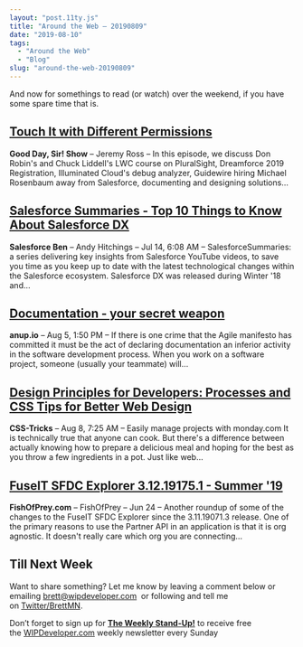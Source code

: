 ```yaml
---
layout: "post.11ty.js"
title: "Around the Web – 20190809"
date: "2019-08-10"
tags: 
  - "Around the Web"
  - "Blog"
slug: "around-the-web-20190809"
---
```


And now for somethings to read (or watch) over the weekend, if you have some spare time that is.

## [Touch It with Different Permissions](https://www.gooddaysirpodcast.com/225)

**Good Day, Sir! Show** – Jeremy Ross – In this episode, we discuss Don Robin's and Chuck Liddell's LWC course on PluralSight, Dreamforce 2019 Registration, Illuminated Cloud's debug analyzer, Guidewire hiring Michael Rosenbaum away from Salesforce, documenting and designing solutions…

## [Salesforce Summaries - Top 10 Things to Know About Salesforce DX](https://www.salesforceben.com/salesforce-summaries-top-10-things-to-know-about-salesforce-dx/)

**Salesforce Ben** – Andy Hitchings – Jul 14, 6:08 AM – SalesforceSummaries: a series delivering key insights from Salesforce YouTube videos, to save you time as you keep up to date with the latest technological changes within the Salesforce ecosystem. Salesforce DX was released during Winter '18 and…

## [Documentation - your secret weapon](https://www.anup.io/2019/08/05/documentation-your-secret-weapon/)

**anup.io** – Aug 5, 1:50 PM – If there is one crime that the Agile manifesto has committed it must be the act of declaring documentation an inferior activity in the software development process. When you work on a software project, someone (usually your teammate) will…

## [Design Principles for Developers: Processes and CSS Tips for Better Web Design](https://css-tricks.com/design-principles-for-developers-processes-and-css-tips-for-better-web-design/)

**CSS-Tricks** – Aug 8, 7:25 AM – Easily manage projects with monday.com It is technically true that anyone can cook. But there's a difference between actually knowing how to prepare a delicious meal and hoping for the best as you throw a few ingredients in a pot. Just like web…

## [FuseIT SFDC Explorer 3.12.19175.1 - Summer '19](http://www.fishofprey.com/2019/06/fuseit-sfdc-explorer-312191751-summer-19.html)

**FishOfPrey.com** – FishOfPrey – Jun 24 – Another roundup of some of the changes to the FuseIT SFDC Explorer since the 3.11.19071.3 release. One of the primary reasons to use the Partner API in an application is that it is org agnostic. It doesn't really care which org you are connecting…

## Till Next Week

Want to share something? Let me know by leaving a comment below or emailing [brett@wipdeveloper.com](mailto:brett@wipdeveloper.com)  or following and tell me on [Twitter/BrettMN](https://twitter.com/BrettMN).

Don’t forget to sign up for **[The Weekly Stand-Up!](https://wipdeveloper.wpcomstaging.com/newsletter/)** to receive free the [WIPDeveloper.com](https://wipdeveloper.wpcomstaging.com/) weekly newsletter every Sunday
